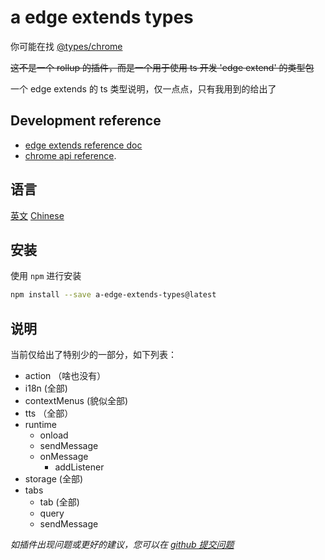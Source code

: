 # a edge extends types

你可能在找 [@types/chrome](https://www.npmjs.com/package/@types/chrome)

~~这不是一个 rollup 的插件，而是一个用于使用 ts 开发 'edge extend' 的类型包~~

一个 edge extends 的 ts 类型说明，仅一点点，只有我用到的给出了

## Development reference

- [edge extends reference doc](https://learn.microsoft.com/zh-cn/microsoft-edge/extensions-chromium/)
- [chrome api reference](https://developer.chrome.com/docs/extensions/reference/api/tts?hl=zh-cn).

## 语言

[英文](https://github.com/lmssee/npm-a-edge-extends-types/blob/main/README.md) [Chinese](https://github.com/lmssee/npm-a-edge-extends-types/blob/main/自述文件.md)

## 安装

使用 `npm` 进行安装

```sh
npm install --save a-edge-extends-types@latest
```

## 说明

当前仅给出了特别少的一部分，如下列表：

- action （啥也没有）
- i18n (全部)
- contextMenus (貌似全部)
- tts （全部）
- runtime
  - onload
  - sendMessage
  - onMessage
    - addListener
- storage (全部)
- tabs
  - tab (全部)
  - query
  - sendMessage

_如插件出现问题或更好的建议，您可以在 [github 提交问题](https://github.com/lmssee/npm-a-edge-extends-types/issues/new)_
